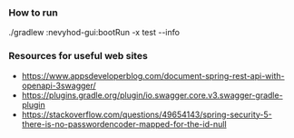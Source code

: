 ### How to run
./gradlew :nevyhod-gui:bootRun -x test --info


### Resources for useful web sites
- https://www.appsdeveloperblog.com/document-spring-rest-api-with-openapi-3swagger/
- https://plugins.gradle.org/plugin/io.swagger.core.v3.swagger-gradle-plugin
- https://stackoverflow.com/questions/49654143/spring-security-5-there-is-no-passwordencoder-mapped-for-the-id-null
